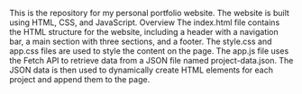 This is the repository for my personal portfolio website. The website is built using HTML, CSS, and JavaScript.
Overview
The index.html file contains the HTML structure for the website, including a header with a navigation bar, a main section with three sections, and a footer. The style.css and app.css files are used to style the content on the page. The app.js file uses the Fetch API to retrieve data from a JSON file named project-data.json. The JSON data is then used to dynamically create HTML elements for each project and append them to the page.
